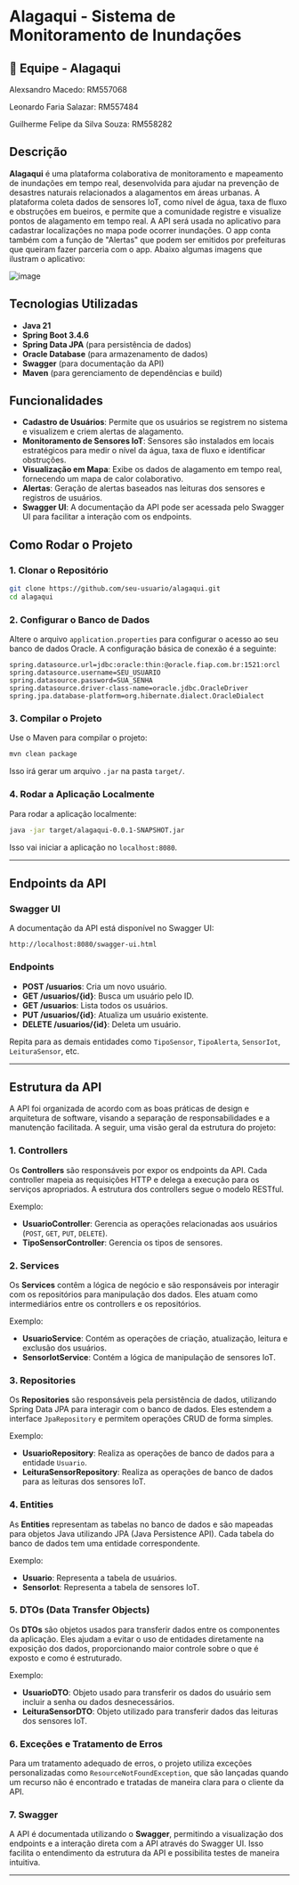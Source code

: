 
# Alagaqui - Sistema de Monitoramento de Inundações

## 👤 Equipe - Alagaqui

Alexsandro Macedo: RM557068

Leonardo Faria Salazar: RM557484

Guilherme Felipe da Silva Souza: RM558282

## Descrição

**Alagaqui** é uma plataforma colaborativa de monitoramento e mapeamento de inundações em tempo real, desenvolvida para ajudar na prevenção de desastres naturais relacionados a alagamentos em áreas urbanas. A plataforma coleta dados de sensores IoT, como nível de água, taxa de fluxo e obstruções em bueiros, e permite que a comunidade registre e visualize pontos de alagamento em tempo real. A API será usada no aplicativo para cadastrar localizações no mapa pode ocorrer inundações. O app conta também com a função de "Alertas" que podem ser emitidos por prefeituras que queiram fazer parceria com o app. Abaixo algumas imagens que ilustram o aplicativo:

![image](https://github.com/user-attachments/assets/6d304771-9b52-40c9-8f12-aa2f7521a283)


## Tecnologias Utilizadas

- **Java 21**
- **Spring Boot 3.4.6**
- **Spring Data JPA** (para persistência de dados)
- **Oracle Database** (para armazenamento de dados)
- **Swagger** (para documentação da API)
- **Maven** (para gerenciamento de dependências e build)

## Funcionalidades

- **Cadastro de Usuários**: Permite que os usuários se registrem no sistema e visualizem e criem alertas de alagamento.
- **Monitoramento de Sensores IoT**: Sensores são instalados em locais estratégicos para medir o nível da água, taxa de fluxo e identificar obstruções.
- **Visualização em Mapa**: Exibe os dados de alagamento em tempo real, fornecendo um mapa de calor colaborativo.
- **Alertas**: Geração de alertas baseados nas leituras dos sensores e registros de usuários.
- **Swagger UI**: A documentação da API pode ser acessada pelo Swagger UI para facilitar a interação com os endpoints.

## Como Rodar o Projeto

### 1. Clonar o Repositório

```bash
git clone https://github.com/seu-usuario/alagaqui.git
cd alagaqui
```

### 2. Configurar o Banco de Dados

Altere o arquivo `application.properties` para configurar o acesso ao seu banco de dados Oracle. A configuração básica de conexão é a seguinte:

```properties
spring.datasource.url=jdbc:oracle:thin:@oracle.fiap.com.br:1521:orcl
spring.datasource.username=SEU_USUARIO
spring.datasource.password=SUA_SENHA
spring.datasource.driver-class-name=oracle.jdbc.OracleDriver
spring.jpa.database-platform=org.hibernate.dialect.OracleDialect
```

### 3. Compilar o Projeto

Use o Maven para compilar o projeto:

```bash
mvn clean package
```

Isso irá gerar um arquivo `.jar` na pasta `target/`.

### 4. Rodar a Aplicação Localmente

Para rodar a aplicação localmente:

```bash
java -jar target/alagaqui-0.0.1-SNAPSHOT.jar
```

Isso vai iniciar a aplicação no `localhost:8080`.

---

## Endpoints da API

### Swagger UI

A documentação da API está disponível no Swagger UI:

```
http://localhost:8080/swagger-ui.html
```

### Endpoints

- **POST /usuarios**: Cria um novo usuário.
- **GET /usuarios/{id}**: Busca um usuário pelo ID.
- **GET /usuarios**: Lista todos os usuários.
- **PUT /usuarios/{id}**: Atualiza um usuário existente.
- **DELETE /usuarios/{id}**: Deleta um usuário.

Repita para as demais entidades como `TipoSensor`, `TipoAlerta`, `SensorIot`, `LeituraSensor`, etc.

---

## Estrutura da API

A API foi organizada de acordo com as boas práticas de design e arquitetura de software, visando a separação de responsabilidades e a manutenção facilitada. A seguir, uma visão geral da estrutura do projeto:

### 1. **Controllers**

Os **Controllers** são responsáveis por expor os endpoints da API. Cada controller mapeia as requisições HTTP e delega a execução para os serviços apropriados. A estrutura dos controllers segue o modelo RESTful.

Exemplo:
- **UsuarioController**: Gerencia as operações relacionadas aos usuários (`POST`, `GET`, `PUT`, `DELETE`).
- **TipoSensorController**: Gerencia os tipos de sensores.

### 2. **Services**

Os **Services** contêm a lógica de negócio e são responsáveis por interagir com os repositórios para manipulação dos dados. Eles atuam como intermediários entre os controllers e os repositórios.

Exemplo:
- **UsuarioService**: Contém as operações de criação, atualização, leitura e exclusão dos usuários.
- **SensorIotService**: Contém a lógica de manipulação de sensores IoT.

### 3. **Repositories**

Os **Repositories** são responsáveis pela persistência de dados, utilizando Spring Data JPA para interagir com o banco de dados. Eles estendem a interface `JpaRepository` e permitem operações CRUD de forma simples.

Exemplo:
- **UsuarioRepository**: Realiza as operações de banco de dados para a entidade `Usuario`.
- **LeituraSensorRepository**: Realiza as operações de banco de dados para as leituras dos sensores IoT.

### 4. **Entities**

As **Entities** representam as tabelas no banco de dados e são mapeadas para objetos Java utilizando JPA (Java Persistence API). Cada tabela do banco de dados tem uma entidade correspondente.

Exemplo:
- **Usuario**: Representa a tabela de usuários.
- **SensorIot**: Representa a tabela de sensores IoT.

### 5. **DTOs (Data Transfer Objects)**

Os **DTOs** são objetos usados para transferir dados entre os componentes da aplicação. Eles ajudam a evitar o uso de entidades diretamente na exposição dos dados, proporcionando maior controle sobre o que é exposto e como é estruturado.

Exemplo:
- **UsuarioDTO**: Objeto usado para transferir os dados do usuário sem incluir a senha ou dados desnecessários.
- **LeituraSensorDTO**: Objeto utilizado para transferir dados das leituras dos sensores IoT.

### 6. **Exceções e Tratamento de Erros**

Para um tratamento adequado de erros, o projeto utiliza exceções personalizadas como `ResourceNotFoundException`, que são lançadas quando um recurso não é encontrado e tratadas de maneira clara para o cliente da API.

### 7. **Swagger**

A API é documentada utilizando o **Swagger**, permitindo a visualização dos endpoints e a interação direta com a API através do Swagger UI. Isso facilita o entendimento da estrutura da API e possibilita testes de maneira intuitiva.

---
